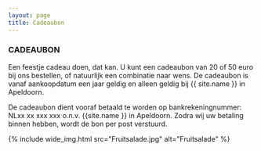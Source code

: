```yaml
---
layout: page
title: Cadeaubon
---
```


### CADEAUBON

Een feestje cadeau doen, dat kan. U kunt een cadeaubon van 20 of 50 euro bij ons
bestellen, of natuurlijk een combinatie naar wens. De cadeaubon is vanaf aankoopdatum 
een jaar geldig en alleen geldig bij {{ site.name }} in Apeldoorn.

De cadeaubon dient vooraf betaald te worden op bankrekeningnummer:  NLxx xx xxx xxx o.n.v. 
{{site.name }} in Apeldoorn. Zodra wij uw betaling binnen hebben, wordt de bon per post verstuurd.

{% include wide_img.html src="Fruitsalade.jpg" alt="Fruitsalade" %}


